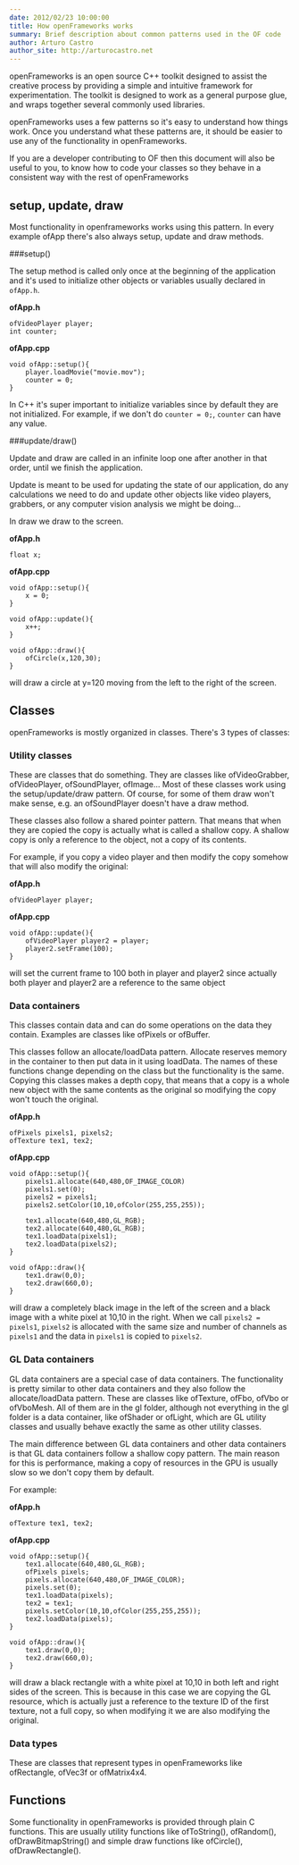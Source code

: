```yaml
---
date: 2012/02/23 10:00:00
title: How openFrameworks works
summary: Brief description about common patterns used in the OF code
author: Arturo Castro
author_site: http://arturocastro.net
---
```


openFrameworks is an open source C++ toolkit designed to assist the creative process by providing a simple and intuitive framework for experimentation. The toolkit is designed to work as a general purpose glue, and wraps together several commonly used libraries. 

openFrameworks uses a few patterns so it's easy to understand how things work. Once you understand what these patterns are, it should be easier to use any of the functionality in openFrameworks.

If you are a developer contributing to OF then this document will also be useful to you, to know how to code your classes so they behave in a consistent way with the rest of openFrameworks

##	 setup, update, draw

Most functionality in openframeworks works using this pattern. In every example ofApp there's also always setup, update and draw methods.

###setup()

The setup method is called only once at the beginning of the application and it's used to initialize other objects or variables usually declared in `ofApp.h`.

__ofApp.h__

~~~~{.cpp}
ofVideoPlayer player;
int counter;
~~~~

__ofApp.cpp__

~~~~{.cpp}
void ofApp::setup(){
    player.loadMovie("movie.mov");
    counter = 0;
}
~~~~

In C++ it's super important to initialize variables since by default they are not initialized. For example, if we don't do `counter = 0;`, `counter` can have any value.


###update/draw()

Update and draw are called in an infinite loop one after another in that order, until we finish the application.

Update is meant to be used for updating the state of our application, do any calculations we need to do and update other objects like video players, grabbers, or any computer vision analysis we might be doing...

In draw we draw to the screen.


__ofApp.h__

~~~~{.cpp}
float x;
~~~~

__ofApp.cpp__

~~~~{.cpp}
void ofApp::setup(){
    x = 0;
}

void ofApp::update(){
    x++;
}

void ofApp::draw(){
    ofCircle(x,120,30);
}
~~~~

will draw a circle at y=120 moving from the left to the right of the screen.

## Classes

openFrameworks is mostly organized in classes. There's 3 types of classes:

### Utility classes

These are classes that do something. They are classes like ofVideoGrabber, ofVideoPlayer, ofSoundPlayer, ofImage... Most of these classes work using the setup/update/draw pattern. Of course, for some of them draw won't make sense, e.g. an ofSoundPlayer doesn't have a draw method.

These classes also follow a shared pointer pattern. That means that when they are copied the copy is actually what is called a shallow copy. A shallow copy is only a reference to the object, not a copy of its contents.

For example, if you copy a video player and then modify the copy somehow that will also modify the original:

__ofApp.h__

~~~~{.cpp}
ofVideoPlayer player;
~~~~

__ofApp.cpp__

~~~~{.cpp}
void ofApp::update(){
    ofVideoPlayer player2 = player;
    player2.setFrame(100);
}
~~~~

will set the current frame to 100 both in player and player2 since actually both player and player2 are a reference to the same object


### Data containers

This classes contain data and can do some operations on the data they contain. Examples are classes like ofPixels or ofBuffer.

This classes follow an allocate/loadData pattern. Allocate reserves memory in the container to then put data in it using loadData. The names of these functions change depending on the class but the functionality is the same. Copying this classes makes a depth copy, that means that a copy is a whole new object with the same contents as the original so modifying the copy won't touch the original.

__ofApp.h__

~~~~{.cpp}
ofPixels pixels1, pixels2;
ofTexture tex1, tex2;
~~~~

__ofApp.cpp__

~~~~{.cpp}
void ofApp::setup(){
    pixels1.allocate(640,480,OF_IMAGE_COLOR)
    pixels1.set(0);
    pixels2 = pixels1;
    pixels2.setColor(10,10,ofColor(255,255,255));
    
    tex1.allocate(640,480,GL_RGB);
    tex2.allocate(640,480,GL_RGB);
    tex1.loadData(pixels1);
    tex2.loadData(pixels2);
}

void ofApp::draw(){
    tex1.draw(0,0);
    tex2.draw(660,0);
}
~~~~

will draw a completely black image in the left of the screen and a black image with a white pixel at 10,10 in the right. When we call `pixels2 = pixels1`,  `pixels2` is allocated with the same size and number of channels as `pixels1` and the data in `pixels1` is copied to `pixels2`.

### GL Data containers

GL data containers are a special case of data containers. The functionality is pretty similar to other data containers and they also follow the allocate/loadData pattern. These are classes like ofTexture, ofFbo, ofVbo or ofVboMesh. All of them are in the gl folder, although not everything in the gl folder is a data container, like ofShader or ofLight, which are GL utility classes and usually behave exactly the same as other utility classes.

The main difference between GL data containers and other data containers is that GL data containers follow a shallow copy pattern. The main reason for this is performance, making a copy of resources in the GPU is usually slow so we don't copy them by default.

For example:

__ofApp.h__

~~~~{.cpp}
ofTexture tex1, tex2;
~~~~

__ofApp.cpp__

~~~~{.cpp}
void ofApp::setup(){
    tex1.allocate(640,480,GL_RGB);
    ofPixels pixels;
    pixels.allocate(640,480,OF_IMAGE_COLOR);
    pixels.set(0);
    tex1.loadData(pixels);
    tex2 = tex1;
    pixels.setColor(10,10,ofColor(255,255,255));
    tex2.loadData(pixels);
}

void ofApp::draw(){
    tex1.draw(0,0);
    tex2.draw(660,0);
}
~~~~

will draw a black rectangle with a white pixel at 10,10 in both left and right sides of the screen. This is because in this case we are copying the GL resource, which is actually just a reference to the texture ID of the first texture, not a full copy, so when modifying it we are also modifying the original.

### Data types

These are classes that represent types in openFrameworks like ofRectangle, ofVec3f or ofMatrix4x4.

## Functions

Some functionality in openFrameworks is provided through plain C functions. This are usually utility functions like ofToString(), ofRandom(), ofDrawBitmapString() and simple draw functions like ofCircle(), ofDrawRectangle().


